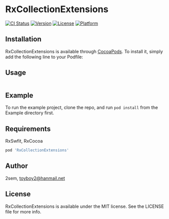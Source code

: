 # RxCollectionExtensions

[![CI Status](https://img.shields.io/travis/2sem/RxCollectionExtensions.svg?style=flat)](https://travis-ci.org/2sem/RxCollectionExtensions)
[![Version](https://img.shields.io/cocoapods/v/RxCollectionExtensions.svg?style=flat)](https://cocoapods.org/pods/RxCollectionExtensions)
[![License](https://img.shields.io/cocoapods/l/RxCollectionExtensions.svg?style=flat)](https://cocoapods.org/pods/RxCollectionExtensions)
[![Platform](https://img.shields.io/cocoapods/p/RxCollectionExtensions.svg?style=flat)](https://cocoapods.org/pods/RxCollectionExtensions)

## Installation

RxCollectionExtensions is available through [CocoaPods](https://cocoapods.org). To install
it, simply add the following line to your Podfile:

## Usage

```

```

## Example

To run the example project, clone the repo, and run `pod install` from the Example directory first.

## Requirements

RxSwfit, RxCocoa

```ruby
pod 'RxCollectionExtensions'
```

## Author

2sem, toyboy2@hanmail.net

## License

RxCollectionExtensions is available under the MIT license. See the LICENSE file for more info.
